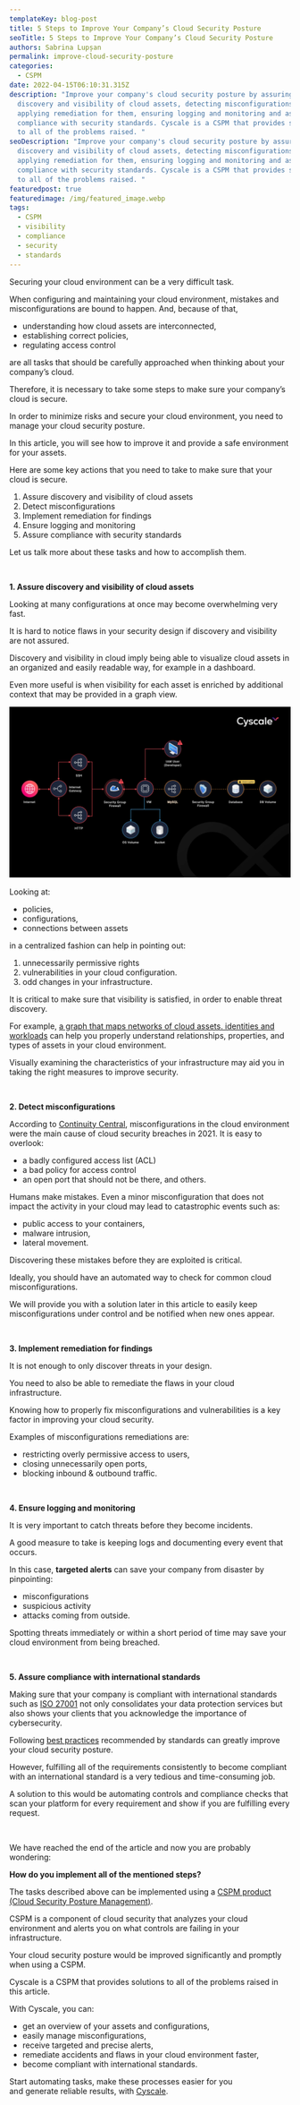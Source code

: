 ```yaml
---
templateKey: blog-post
title: 5 Steps to Improve Your Company’s Cloud Security Posture
seoTitle: 5 Steps to Improve Your Company’s Cloud Security Posture
authors: Sabrina Lupșan
permalink: improve-cloud-security-posture
categories:
  - CSPM
date: 2022-04-15T06:10:31.315Z
description: "Improve your company's cloud security posture by assuring
  discovery and visibility of cloud assets, detecting misconfigurations and
  applying remediation for them, ensuring logging and monitoring and assuring
  compliance with security standards. Cyscale is a CSPM that provides solutions
  to all of the problems raised. "
seoDescription: "Improve your company's cloud security posture by assuring
  discovery and visibility of cloud assets, detecting misconfigurations and
  applying remediation for them, ensuring logging and monitoring and assuring
  compliance with security standards. Cyscale is a CSPM that provides solutions
  to all of the problems raised. "
featuredpost: true
featuredimage: /img/featured_image.webp
tags:
  - CSPM
  - visibility
  - compliance
  - security
  - standards
---
```

<!--StartFragment-->

Securing your cloud environment can be a very difficult task.  

When configuring and maintaining your cloud environment, mistakes and misconfigurations are bound to happen. And, because of that, 

* understanding how cloud assets are interconnected, 
* establishing correct policies, 
* regulating access control 

are all tasks that should be carefully approached when thinking about your company’s cloud. 

Therefore, it is necessary to take some steps to make sure your company’s cloud is secure. 

In order to minimize risks and secure your cloud environment, you need to manage your cloud security posture.  

In this article, you will see how to improve it and provide a safe environment for your assets. 

Here are some key actions that you need to take to make sure that your cloud is secure. 

1. Assure discovery and visibility of cloud assets 
2. Detect misconfigurations  
3. Implement remediation for findings 
4. Ensure logging and monitoring 
5. Assure compliance with security standards 

Let us talk more about these tasks and how to accomplish them. 

<br/>

**1. Assure discovery and visibility of cloud assets** 

Looking at many configurations at once may become overwhelming very fast. 

It is hard to notice flaws in your security design if discovery and visibility are not assured. 

Discovery and visibility in cloud imply being able to visualize cloud assets in an organized and easily readable way, for example in a dashboard.  

Even more useful is when visibility for each asset is enriched by additional context that may be provided in a graph view.

![A graph from the Cyscale application.](/img/graph_image.webp#shadow "The Cyscale Security Knowledge Graph™")

Looking at: 

* policies, 
* configurations, 
* connections between assets 

in a centralized fashion can help in pointing out: 

1. unnecessarily permissive rights 
2. vulnerabilities in your cloud configuration.  
3. odd changes in your infrastructure. 

It is critical to make sure that visibility is satisfied, in order to enable threat discovery. 

For example, [a graph that maps networks of cloud assets. identities and workloads](https://cyscale.com/products/security-knowledge-graph/) can help you properly understand relationships, properties, and types of assets in your cloud environment. 

Visually examining the characteristics of your infrastructure may aid you in taking the right measures to improve security. 

<br/>

**2. Detect misconfigurations** 

According to [Continuity Central](https://www.continuitycentral.com/index.php/news/technology/7117-misconfiguration-was-the-number-one-cause-of-cloud-security-incidents-in-2021), misconfigurations in the cloud environment were the main cause of cloud security breaches in 2021. It is easy to overlook: 

* a badly configured access list (ACL) 
* a bad policy for access control 
* an open port that should not be there, and others. 

Humans make mistakes. Even a minor misconfiguration that does not impact the activity in your cloud may lead to catastrophic events such as: 

* public access to your containers, 
* malware intrusion, 
* lateral movement.  

Discovering these mistakes before they are exploited is critical.  

Ideally, you should have an automated way to check for common cloud misconfigurations. 

We will provide you with a solution later in this article to easily keep misconfigurations under control and be notified when new ones appear. 

<br/>

**3. Implement remediation for findings** 

It is not enough to only discover threats in your design. 

You need to also be able to remediate the flaws in your cloud infrastructure.  

Knowing how to properly fix misconfigurations and vulnerabilities is a key factor in improving your cloud security. 

Examples of misconfigurations remediations are: 

* restricting overly permissive access to users, 
* closing unnecessarily open ports, 
* blocking inbound & outbound traffic. 

<br/>

**4. Ensure logging and monitoring** 

It is very important to catch threats before they become incidents.  

A good measure to take is keeping logs and documenting every event that occurs. 

In this case, **targeted alerts** can save your company from disaster by pinpointing: 

* misconfigurations 
* suspicious activity 
* attacks coming from outside.  

Spotting threats immediately or within a short period of time may save your cloud environment from being breached. 

<br/>

**5. Assure compliance with international standards** 

Making sure that your company is compliant with international standards such as [ISO 27001](https://cyscale.com/blog/ISO-27001-certification-standard-policies-procedures/) not only consolidates your data protection services but also shows your clients that you acknowledge the importance of cybersecurity. 

Following [best practices](https://cyscale.com/blog/5-cspm-best-practices-and-strategies/) recommended by standards can greatly improve your cloud security posture. 

However, fulfilling all of the requirements consistently to become compliant with an international standard is a very tedious and time-consuming job. 

A solution to this would be automating controls and compliance checks that scan your platform for every requirement and show if you are fulfilling every request. 

<br/>

We have reached the end of the article and now you are probably wondering: 

**How do you implement all of the mentioned steps?** 

The tasks described above can be implemented using a [CSPM product (Cloud Security Posture Management)](https://cyscale.com/products/cloud-security-posture-management/).  

CSPM is a component of cloud security that analyzes your cloud environment and alerts you on what controls are failing in your infrastructure. 

Your cloud security posture would be improved significantly and promptly when using a CSPM.  

Cyscale is a CSPM that provides solutions to all of the problems raised in this article. 

With Cyscale, you can: 

* get an overview of your assets and configurations, 
* easily manage misconfigurations, 
* receive targeted and precise alerts, 
* remediate accidents and flaws in your cloud environment faster, 
* become compliant with international standards. 

Start automating tasks, make these processes easier for you and generate reliable results, with [Cyscale](https://cyscale.com/). 

<!--EndFragment-->
